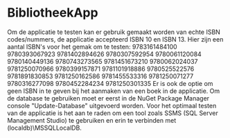 # BibliotheekApp
Om de applicatie te testen kan er gebruik gemaakt worden van echte ISBN codes/nummers, de applicatie accepteerd ISBN 10 en ISBN 13. Hier zijn een aantal ISBN's voor het gemak om te testen: 
9783161484100
9780393067923
9781402894626
9780307592954
9780061120084
9780140449136
9780743273565
9781451673210
9780062024037
9781250070966
9780399157871
9781101918886
9780525522576
9781891830853
9781250162586
9781455533316
9781250071277
9780316277098
9780452284234
9781250301335
Er is ook de optie om geen ISBN in te geven bij het aanmaken van een boek in de applicatie.
Om de database te gebruiken moet er eerst in de NuGet Package Manager console "Update-Database" uitgevoerd worden.
Voor het optimaal testen van de applicatie is het aan te raden om een tool zoals SSMS (SQL Server Management Studio) te gebruiken en erin te verbinden met (localdb)\MSSQLLocalDB.
